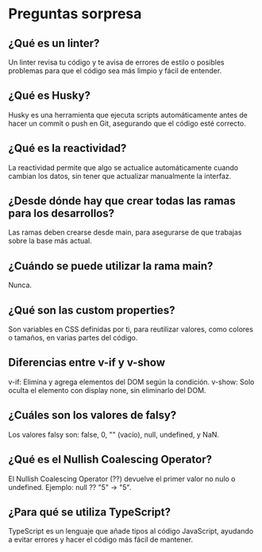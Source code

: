 # Preguntas sorpresa

## ¿Qué es un linter?

Un linter revisa tu código y te avisa de errores de estilo o posibles problemas para que el código sea más limpio y fácil de entender.

## ¿Qué es Husky?

Husky es una herramienta que ejecuta scripts automáticamente antes de hacer un commit o push en Git, asegurando que el código esté correcto.

## ¿Qué es la reactividad?

La reactividad permite que algo se actualice automáticamente cuando cambian los datos, sin tener que actualizar manualmente la interfaz.

## ¿Desde dónde hay que crear todas las ramas para los desarrollos?

Las ramas deben crearse desde main, para asegurarse de que trabajas sobre la base más actual.

## ¿Cuándo se puede utilizar la rama main?

Nunca.

## ¿Qué son las custom properties?

Son variables en CSS definidas por ti, para reutilizar valores, como colores o tamaños, en varias partes del código.

## Diferencias entre v-if y v-show

v-if: Elimina y agrega elementos del DOM según la condición.
v-show: Solo oculta el elemento con display none, sin eliminarlo del DOM.

## ¿Cuáles son los valores de falsy?

Los valores falsy son: false, 0, "" (vacío), null, undefined, y NaN.

## ¿Qué es el Nullish Coalescing Operator?

El Nullish Coalescing Operator (??) devuelve el primer valor no nulo o undefined. Ejemplo: null ?? "5" → "5".

## ¿Para qué se utiliza TypeScript?

TypeScript es un lenguaje que añade tipos al código JavaScript, ayudando a evitar errores y hacer el código más fácil de mantener.
